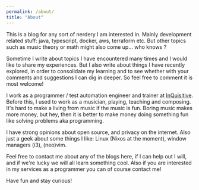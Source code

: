 ```yaml
---
permalink: /about/
title: "About"
---
```


This is a blog for any sort of nerdery I am interested in. Mainly development related stuff: java, typescript, docker, aws, terraform etc. But other topics such as music theory or math might also come up... who knows ?

Sometime I write about topics I have encountered many times and I would like to share my experiences. But I also write about things I have recently explored, in order to consolidate my learning and to see whether with your comments and suggestions I can dig in deeper. So feel free to comment it is most welcome!

I work as a programmer / test automation engineer and trainer at [InQuisitive](https://www.inquisitive.nl/). Before this, I used to work as a musician, playing, teaching and composing. It's hard to make a living from music if the music is fun. Boring music makes more money, but hey, then it is better to make money doing something fun like solving problems aka programming.

I have strong opinions about open source, and privacy on the internet. Also just a geek about some things I like: Linux (Nixos at the moment), window managers (i3), (neo)vim.

Feel free to contact me about any of the blogs here, if I can help out I will, and if we're lucky we will all learn something cool. Also if you are interested in my services as a programmer you can of course contact me!

Have fun and stay curious!
